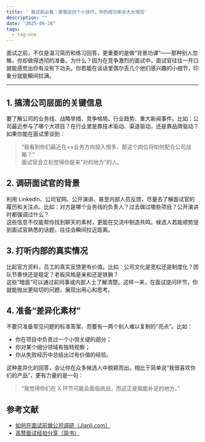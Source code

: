 ```yaml
---
title: ' 面试前必看：掌握这四个小技巧，你的成功率会大大增加'
description: ""
date: "2025-09-28"
tags:
  - tag-one
---
```



面试之前，不仅是温习简历和练习回答，更重要的是做“背景功课”——那种别人忽略，你却做得透彻的准备。为什么？因为在竞争激烈的面试中，面试官往往一开口就能感觉出你有没有下功夫。你若能在谈话里偶尔丢几个他们感兴趣的小细节，印象分就能瞬间拉满。

---

## 1. 搞清公司层面的关键信息  
要了解公司的业务线、战略举措、竞争格局、行业趋势、重大新闻事件。比如：公司最近参与了哪个大项目？在行业里是靠技术驱动、渠道驱动，还是靠品牌驱动？  
如果你能在面试里谈到：  
> “我看到你们最近在××业务方向投入很多，那这个岗位将如何配合公司战略？”  
面试官会立刻觉得你是来“对的地方”的人。  


## 2. 调研面试官的背景  
利用 LinkedIn、公司官网、公开演讲、甚至内部人员反馈，尽量去了解面试官的履历和关注点。比如：对方是哪个业务线的负责人？过去做过哪些项目？公开演讲时都强调过什么？  
这些信息不仅能帮你找到聊天的素材，更能在交流中制造共鸣。候选人若能顺势提到面试官熟悉的话题，往往会瞬间拉近距离。  


## 3. 打听内部的真实情况  
比起官方资料，员工的真实反馈更有价值。比如：公司文化是宽松还是制度化？团队节奏快还是稳定？老板风格是亲和还是铁腕？  
这些“暗面”可以通过前同事或内部人士了解清楚。这样一来，在面试提问环节，你就能抛出更贴切的问题，展现出用心和思考。  


## 4. 准备“差异化素材”  
不要只准备常见问题的标准答案，而要有一两个别人难以复制的“亮点”。比如：  
- 你在项目中负责过一个小但关键的部分；  
- 你对某个细分领域有独特观察；  
- 你从失败经历中总结出过有价值的经验。  

这种差异化的回答，会让你在众多候选人中脱颖而出。相比于简单说“我很喜欢你们的产品”，更有力量的是一句：  
> “我觉得你们在 X 环节可能会面临挑战，而这正是我能补足的地方。”  


## 参考文献  
- [如何在面试前做公司调研（Jianli.com）](https://www.jianli.com/article/gvvjqb.html)  
- [高赞面试经验分享（简书）](https://www.jianshu.com/p/ea07ec667730)  
